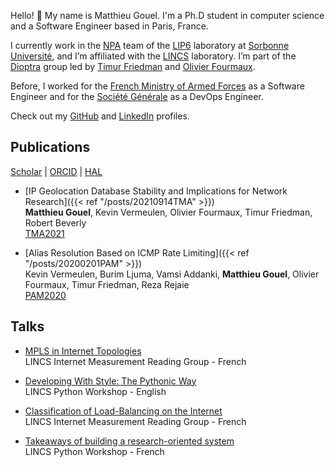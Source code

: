 Hello! :wave: My name is Matthieu Gouel. I'm a Ph.D student in computer science and a Software Engineer based in Paris, France.

I currently work in the [NPA](https://www.lip6.fr/recherche/team.php?acronyme=NPA) team of the [LIP6](https://www.lip6.fr) laboratory at [Sorbonne Université](https://www.sorbonne-universite.fr), and I’m affiliated with the [LINCS](https://www.lincs.fr) laboratory. I’m part of the [Dioptra](https://dioptra.io/about) group led by [Timur Friedman](https://orcid.org/0000-0002-1653-3552) and [Olivier Fourmaux](https://orcid.org/0000-0002-6885-9378).

Before, I worked for the [French Ministry of Armed Forces](https://www.defense.gouv.fr) as a Software Engineer and for the [Société Générale](https://particuliers.societegenerale.fr) as a DevOps Engineer.

Check out my [GitHub](https://github.com/matthieugouel) and [LinkedIn](https://www.linkedin.com/in/matthieugouel) profiles.

## Publications

[Scholar](https://scholar.google.fr/citations?user=Ltb5srIAAAAJ&hl=fr&oi=sra) | [ORCID](https://orcid.org/0000-0003-0579-7023) | [HAL](https://hal.archives-ouvertes.fr/search/index/?q=%2A&authIdHal_s=matthieu-gouel&sort=producedDate_tdate+desc)

* [IP Geolocation Database Stability and Implications for Network Research]({{< ref "/posts/20210914TMA" >}})  
   **Matthieu Gouel**, Kevin Vermeulen, Olivier Fourmaux, Timur Friedman, Robert Beverly  
   [TMA2021](https://tma.ifip.org)

* [Alias Resolution Based on ICMP Rate Limiting]({{< ref "/posts/20200201PAM" >}})  
   Kevin Vermeulen, Burim Ljuma, Vamsi Addanki, **Matthieu Gouel**, Olivier Fourmaux, Timur Friedman, Reza Rejaie  
   [PAM2020](https://pam2020.cs.uoregon.edu)


## Talks

* [MPLS in Internet Topologies](https://www.youtube.com/watch?v=lTyAHubVF-I)  
   LINCS Internet Measurement Reading Group - French

* [Developing With Style: The Pythonic Way](https://www.youtube.com/watch?v=ygmoJz1A8Ig)  
   LINCS Python Workshop - English

* [Classification of Load-Balancing on the Internet](https://www.youtube.com/watch?v=tbEpqWaK75U&t=2s)  
   LINCS Internet Measurement Reading Group - French

* [Takeaways of building a research-oriented system](https://www.youtube.com/watch?v=ZdIgTk3vMOQ)  
   LINCS Python Workshop - French
